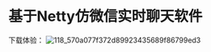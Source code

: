 # 基于Netty仿微信实时聊天软件
下载体验：
![118_570a077f372d89923435689f86799ed3](https://user-images.githubusercontent.com/67252967/157615509-d304bff5-5210-4db1-b8bd-20ea65b116eb.png)
